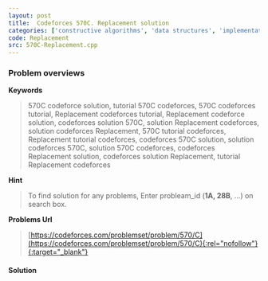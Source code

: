 ```yaml
---
layout: post
title:  Codeforces 570C. Replacement solution
categories: ['constructive algorithms', 'data structures', 'implementation']
code: Replacement
src: 570C-Replacement.cpp
---
```

### **Problem overviews**

**Keywords**
> 570C codeforce solution, tutorial 570C codeforces, 570C codeforces tutorial, Replacement codeforces tutorial, Replacement codeforce solution, codeforces solution 570C, solution Replacement codeforces, solution codeforces Replacement, 570C tutorial codeforces, Replacement tutorial codeforces, codeforces 570C solution, solution codeforces 570C, solution 570C codeforces, codeforces Replacement solution, codeforces solution Replacement, tutorial Replacement codeforces

**Hint**
> To find solution for any problems, Enter probleam_id (**1A, 28B**, ...) on search box. 

**Problems Url**
> [https://codeforces.com/problemset/problem/570/C](https://codeforces.com/problemset/problem/570/C){:rel="nofollow"}{:target="_blank"}

#### **Solution**



